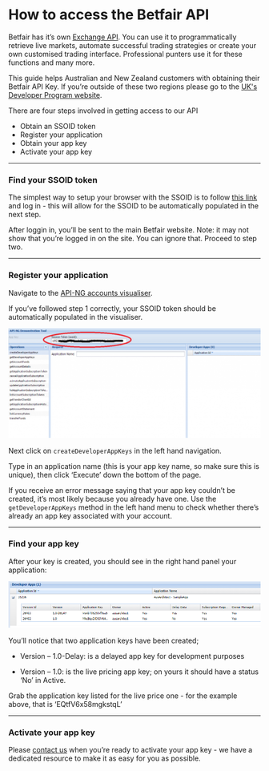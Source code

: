 # How to access the Betfair API

Betfair has it’s own [Exchange API](http://developer.betfair.com). You can use it to programmatically retrieve live markets, automate successful trading strategies or create your own customised trading interface. Professional punters use it for these functions and many more.

This guide helps Australian and New Zealand customers with obtaining their Betfair API Key. If you’re outside of these two regions please go to the [UK's Developer Program website](http://developer.betfair.com).

There are four steps involved in getting access to our API
- Obtain an SSOID token
- Register your application
- Obtain your app key
- Activate your app key

---
### Find your SSOID token
The simplest way to setup your browser with the SSOID is to follow [this link](https://identitysso.betfair.com/view/login?product=home.betfair.int&url=https%3A%2F%2Fwww.betfair.com.au%2F) and log in - this will allow for the SSOID to be automatically populated in the next step. 

After loggin in, you’ll be sent to the main Betfair website. Note: it may not show that you’re logged in on the site. You can ignore that. Proceed to step two.

---
### Register your application
Navigate to the [API-NG accounts visualiser](https://docs.developer.betfair.com/visualisers/api-ng-account-operations/).

If you’ve followed step 1 correctly, your SSOID token should be automatically populated in the visualiser.

![Creating an API app key](./img/apiVisualiser.png)

Next click on `createDeveloperAppKeys` in the left hand navigation.

Type in an application name (this is your app key name, so make sure this is unique), then click ‘Execute’ down the bottom of the page.
 
If you receive an error message saying that your app key couldn’t be created, it’s most likely because you already have one. Use the `getDeveloperAppKeys` method in the left hand menu to check whether there’s already an app key associated with your account.

---
### Find your app key
After your key is created, you should see in the right hand panel your application:

![Creating an API app key](./img/apiAppKey.png)

You’ll notice that two application keys have been created;

- Version – 1.0-Delay: is a delayed app key for development purposes

- Version – 1.0: is the live pricing app key; on yours it should have a status ‘No’ in Active.

Grab the application key listed for the live price one - for the example above, that is ‘EQtfV6x58mgkstqL’

---
### Activate your app key
Please [contact us](mailto:bdp@betfair.com.au) when you’re ready to activate your app key - we have a dedicated resource to make it as easy for you as possible.